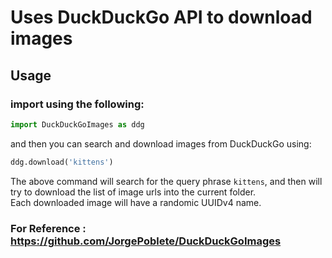 # Uses DuckDuckGo API to download images

## Usage

### import using the following:

```python
import DuckDuckGoImages as ddg
```

and then you can search and download images from DuckDuckGo using:

```python
ddg.download('kittens')
```
The above command will search for the query phrase ```kittens```, and then will try to download the list of image urls into the current folder.  
Each downloaded image will have a randomic UUIDv4 name.

### For Reference : https://github.com/JorgePoblete/DuckDuckGoImages
